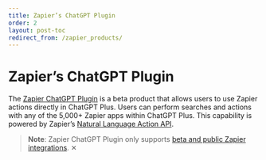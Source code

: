 ```yaml
---
title: Zapier’s ChatGPT Plugin
order: 2
layout: post-toc
redirect_from: /zapier_products/
---
```


# Zapier’s ChatGPT Plugin

The [Zapier ChatGPT Plugin](https://help.zapier.com/hc/en-us/articles/14058263394573) is a beta product that allows users to use Zapier actions directly in ChatGPT Plus. Users can perform searches and actions with any of the 5,000+ Zapier apps within ChatGPT Plus. This capability is powered by Zapier’s [Natural Language Action API](https://nla.zapier.com/api/v1/docs).

> **Note**: Zapier ChatGPT Plugin only supports [beta and public Zapier integrations](https://platform.zapier.com/partners/lifecycle-planning).
✕

